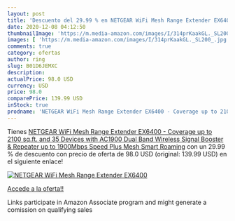 ```yaml
---
layout: post
title: 'Descuento del 29.99 % en NETGEAR WiFi Mesh Range Extender EX6400 '
date: 2020-12-08 04:12:50
thumbnailImage: 'https://m.media-amazon.com/images/I/314prKaakGL._SL200_.jpg'
images: [ 'https://m.media-amazon.com/images/I/314prKaakGL._SL200_.jpg' ]
comments: true
category: ofertas
author: ring
slug: B01D6JEMXC
description:
actualPrice: 98.0 USD
currency: USD
price: 98.0
comparePrice: 139.99 USD
inStock: true
prodname: 'NETGEAR WiFi Mesh Range Extender EX6400 - Coverage up to 2100 sq.ft. and 35 Devices with AC1900 Dual Band Wireless Signal Booster & Repeater  up to 1900Mbps Speed   Plus Mesh Smart Roaming'
---
```


Tienes [NETGEAR WiFi Mesh Range Extender EX6400 - Coverage up to 2100 sq.ft. and 35 Devices with AC1900 Dual Band Wireless Signal Booster & Repeater  up to 1900Mbps Speed   Plus Mesh Smart Roaming](https://www.amazon.com/dp/B01D6JEMXC/?tag=tolees-20) con un 29.99 % de descuento con precio de oferta de 98.0 USD (original: 139.99 USD) en el siguiente enlace!

[![NETGEAR WiFi Mesh Range Extender EX6400 ](https://m.media-amazon.com/images/I/314prKaakGL._SL200_.jpg)](https://www.amazon.com/dp/B01D6JEMXC/?tag=tolees-20)

[Accede a la oferta!!](https://www.amazon.com/dp/B01D6JEMXC/?tag=tolees-20)

Links participate in Amazon Associate program and might generate a comission on qualifying sales


